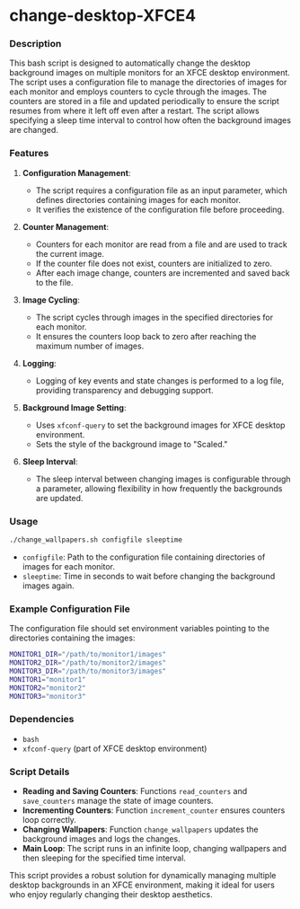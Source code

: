 # change-desktop-XFCE4

### Description

This bash script is designed to automatically change the desktop background images on multiple monitors for an XFCE desktop environment. The script uses a configuration file to manage the directories of images for each monitor and employs counters to cycle through the images. The counters are stored in a file and updated periodically to ensure the script resumes from where it left off even after a restart. The script allows specifying a sleep time interval to control how often the background images are changed.

### Features

1. **Configuration Management**:
   - The script requires a configuration file as an input parameter, which defines directories containing images for each monitor.
   - It verifies the existence of the configuration file before proceeding.

2. **Counter Management**:
   - Counters for each monitor are read from a file and are used to track the current image.
   - If the counter file does not exist, counters are initialized to zero.
   - After each image change, counters are incremented and saved back to the file.

3. **Image Cycling**:
   - The script cycles through images in the specified directories for each monitor.
   - It ensures the counters loop back to zero after reaching the maximum number of images.

4. **Logging**:
   - Logging of key events and state changes is performed to a log file, providing transparency and debugging support.

5. **Background Image Setting**:
   - Uses `xfconf-query` to set the background images for XFCE desktop environment.
   - Sets the style of the background image to "Scaled."

6. **Sleep Interval**:
   - The sleep interval between changing images is configurable through a parameter, allowing flexibility in how frequently the backgrounds are updated.

### Usage

```bash
./change_wallpapers.sh configfile sleeptime
```

- `configfile`: Path to the configuration file containing directories of images for each monitor.
- `sleeptime`: Time in seconds to wait before changing the background images again.

### Example Configuration File

The configuration file should set environment variables pointing to the directories containing the images:

```bash
MONITOR1_DIR="/path/to/monitor1/images"
MONITOR2_DIR="/path/to/monitor2/images"
MONITOR3_DIR="/path/to/monitor3/images"
MONITOR1="monitor1"
MONITOR2="monitor2"
MONITOR3="monitor3"
```

### Dependencies

- `bash`
- `xfconf-query` (part of XFCE desktop environment)

### Script Details

- **Reading and Saving Counters**: Functions `read_counters` and `save_counters` manage the state of image counters.
- **Incrementing Counters**: Function `increment_counter` ensures counters loop correctly.
- **Changing Wallpapers**: Function `change_wallpapers` updates the background images and logs the changes.
- **Main Loop**: The script runs in an infinite loop, changing wallpapers and then sleeping for the specified time interval.

This script provides a robust solution for dynamically managing multiple desktop backgrounds in an XFCE environment, making it ideal for users who enjoy regularly changing their desktop aesthetics.

